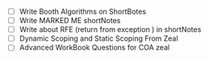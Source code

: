 - [ ] Write Booth Algorithms on ShortBotes
- [ ] Write MARKED ME shortNotes 
- [ ] Write about RFE (return from exception ) in shortNotes
- [ ] Dynamic Scoping and Static Scoping From Zeal
- [ ] Advanced WorkBook Questions for COA zeal